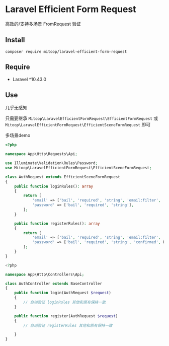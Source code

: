 # Laravel Efficient Form Request
高效的/支持多场景 FromRequest 验证

## Install
```shell
composer require mitoop/laravel-efficient-form-request
```

## Require
- Laravel ^10.43.0

## Use
几乎无感知

只需要继承 `Mitoop\LaravelEfficientFormRequest\EfficientFormRequest` 或 `Mitoop\LaravelEfficientFormRequest\EfficientSceneFormRequest` 即可


多场景demo
```php
<?php

namespace App\Http\Requests\Api;

use Illuminate\Validation\Rules\Password;
use Mitoop\LaravelEfficientFormRequest\EfficientSceneFormRequest;

class AuthRequest extends EfficientSceneFormRequest
{
    public function loginRules(): array
    {
        return [
            'email' => ['bail', 'required', 'string', 'email:filter', 'max:255'],
            'password' => ['bail', 'required', 'string'],
        ];
    }

    public function registerRules(): array
    {
        return [
            'email' => ['bail', 'required', 'string', 'email:filter', 'max:255', 'unique:users'],
            'password' => ['bail', 'required', 'string', 'confirmed', Password::min(6)],
        ];
    }
}

<?php

namespace App\Http\Controllers\Api;

class AuthController extends BaseController
{
    public function login(AuthRequest $request)
    {
        // 自动验证 loginRules 其他和原有保持一致
    }

    public function register(AuthRequest $request)
    {
        // 自动验证 registerRules 其他和原有保持一致

    }
}
```
